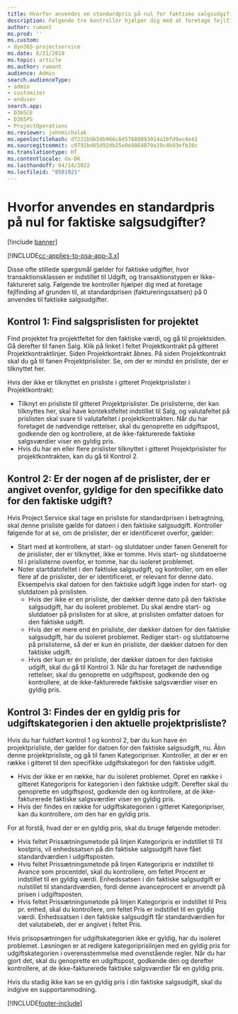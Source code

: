 ```yaml
---
title: Hvorfor anvendes en standardpris på nul for faktiske salgsudgifter?
description: Følgende tre kontroller hjælper dig med at foretage fejlfinding af grunden til, at standardprisen på 0 anvendes til faktiske salgsudgifter.
author: rumant
ms.prod: ''
ms.custom:
- dyn365-projectservice
ms.date: 8/21/2018
ms.topic: article
ms.author: rumant
audience: Admin
search.audienceType:
- admin
- customizer
- enduser
search.app:
- D365CE
- D365PS
- ProjectOperations
ms.reviewer: johnmichalak
ms.openlocfilehash: d7221b9b5db986c8d57688893014a1bfd9ac4e41
ms.sourcegitcommit: c0792bd65d92db25e0e8864879a19c4b93efb10c
ms.translationtype: HT
ms.contentlocale: da-DK
ms.lasthandoff: 04/14/2022
ms.locfileid: "8581921"
---
```

# <a name="why-is-the-price-defaulting-to-zero-on-expense-sales-actuals"></a>Hvorfor anvendes en standardpris på nul for faktiske salgsudgifter?

[!include [banner](../includes/psa-now-project-operations.md)]

[!INCLUDE[cc-applies-to-psa-app-3.x](../includes/cc-applies-to-psa-app-3x.md)]

Disse ofte stillede spørgsmål gælder for faktiske udgifter, hvor transaktionsklassen er indstillet til Udgift, og transaktionstypen er Ikke-faktureret salg. Følgende tre kontroller hjælper dig med at foretage fejlfinding af grunden til, at standardprisen (faktureringssatsen) på 0 anvendes til faktiske salgsudgifter.

## <a name="check-1-identify-the-sales-price-list-for-project"></a>Kontrol 1: Find salgsprislisten for projektet

Find projektet fra projektfeltet for den faktiske værdi, og gå til projektsiden. Gå derefter til fanen Salg. Klik på linket i feltet Projektkontrakt på gitteret Projektkontraktlinjer. Siden Projektkontrakt åbnes. På siden Projektkontrakt skal du gå til fanen Projektprislister. Se, om der er mindst én prisliste, der er tilknyttet her.

Hvis der ikke er tilknyttet en prisliste i gitteret Projektprislister i Projektkontrakt:

- Tilknyt en prisliste til gitteret Projektprislister. De prislisterne, der kan tilknyttes her, skal have kontekstfeltet indstillet til Salg, og valutafeltet på prislisten skal svare til valutafeltet i projektkontrakten. Når du har foretaget de nødvendige rettelser, skal du genoprette en udgiftspost, godkende den og kontrollere, at de ikke-fakturerede faktiske salgsværdier viser en gyldig pris.
- Hvis du har en eller flere prislister tilknyttet i gitteret Projektprislister for projektkontrakten, kan du gå til Kontrol 2.

## <a name="check-2-are-any-of-the-price-lists-identified-above-valid-for-the-specific-date-of-the-expense-actual"></a>Kontrol 2: Er der nogen af de prislister, der er angivet ovenfor, gyldige for den specifikke dato for den faktiske udgift?

Hvis Project Service skal tage en prisliste for standardprisen i betragtning, skal denne prisliste gælde for datoen i den faktiske salgsudgift. Kontroller følgende for at se, om de prislister, der er identificeret overfor, gælder:

- Start med at kontrollere, at start- og slutdatoer under fanen Generelt for de prislister, der er tilknyttet, ikke er tomme. Hvis start- og slutdatoerne til i prislisterne ovenfor, er tomme, har du isoleret problemet. 
- Noter startdatofeltet i den faktiske salgsudgift, og kontroller, om en eller flere af de prislister, der er identificeret, er relevant for denne dato. Eksempelvis skal datoen for den faktiske udgift ligge inden for start- og slutdatoen på prislisten. 
    - Hvis der ikke er en prisliste, der dækker denne dato på den faktiske salgsudgift, har du isoleret problemet. Du skal ændre start- og slutdatoer på prislisten for at sikre, at prislisten omfatter datoen for den faktiske udgift. 
    - Hvis der er mere end én prisliste, der dækker datoen for den faktiske salgsudgift, har du isoleret problemet. Rediger start- og slutdatoerne på prislisterne, så der er kun én prisliste, der dækker datoen for den faktiske udgift. 
    - Hvis der kun er én prisliste, der dækker datoen for den faktiske udgift, skal du gå til Kontrol 3.
Når du har foretaget de nødvendige rettelser, skal du genoprette en udgiftspost, godkende den og kontrollere, at de ikke-fakturerede faktiske salgsværdier viser en gyldig pris.

## <a name="check-3-is-there-a-valid-price-for-the-expense-category-in-the-applicable-project-price-list"></a>Kontrol 3: Findes der en gyldig pris for udgiftskategorien i den aktuelle projektprisliste? 

Hvis du har fuldført kontrol 1 og kontrol 2, bør du kun have én projektprisliste, der gælder for datoen for den faktiske salgsudgift, nu. Åbn denne projektprisliste, og gå til fanen Kategoripriser. Kontroller, at der er en række i gitteret til den specifikke udgiftskategori for den faktiske udgift.
 
- Hvis der ikke er en række, har du isoleret problemet. Opret en række i gitteret Kategoripris for kategorien i den faktiske udgift. Derefter skal du genoprette en udgiftspost, godkende den og kontrollere, at de ikke-fakturerede faktiske salgsværdier viser en gyldig pris. 
- Hvis der findes en række for udgiftskategorien i gitteret Kategoripriser, kan du kontrollere, om den har en gyldig pris.

For at forstå, hvad der er en gyldig pris, skal du bruge følgende metoder:

- Hvis feltet Prissætningsmetode på linjen Kategoripris er indstillet til Til kostpris, vil enhedssatsen på din faktiske salgsudgift have fået standardværdien i udgiftsposten.
- Hvis feltet Prissætningsmetode på linjen Kategoripris er indstillet til Avance som procentdel, skal du kontrollere, om feltet Procent er indstillet til en gyldig værdi. Enhedssatsen i din faktiske salgsudgift er nulstillet til standardværdien, fordi denne avanceprocent er anvendt på prisen i udgiftsposten.
- Hvis feltet Prissætningsmetode på linjen Kategoripris er indstillet til Pris pr. enhed, skal du kontrollere, om feltet Pris er indstillet til en gyldig værdi. Enhedssatsen i den faktiske salgsudgift får standardværdien for det valutabeløb, der er angivet i feltet Pris.

Hvis prisopsætningen for udgiftskategorien ikke er gyldig, har du isoleret problemet. Løsningen er at redigere kategoriprislinjen med en gyldig pris for udgiftskategorien i overensstemmelse med ovenstående regler. Når du har gjort det, skal du genoprette en udgiftspost, godkende den og derefter kontrollere, at de ikke-fakturerede faktiske salgsværdier får en gyldig pris.

Hvis du stadig ikke kan se en gyldig pris i din faktiske salgsudgift, skal du indgive en supportanmodning.




[!INCLUDE[footer-include](../includes/footer-banner.md)]
